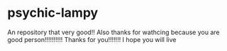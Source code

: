 # psychic-lampy

An repository that very good!! Also thanks for wathcing because you are good person!!!!!!!!!!
Thanks for you!!!!!!! I hope you will live
